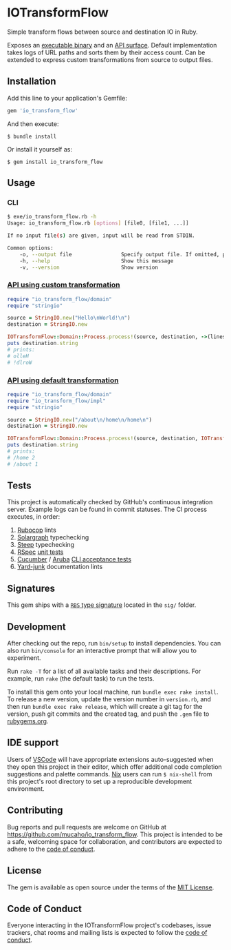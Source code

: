 <!--
# @markup markdown
# @title IOTransformFlow - Simple transform flows between source and destination IO in Ruby
# @author mucaho
-->

# IOTransformFlow

Simple transform flows between source and destination IO in Ruby.

Exposes an [executable binary](exe/io_transform_flow.rb) and an [API surface](lib/io_transform_flow.rb).
Default implementation takes logs of URL paths and sorts them by their access count.
Can be extended to express custom transformations from source to output files.

## Installation

Add this line to your application's Gemfile:

```ruby
gem 'io_transform_flow'
```

And then execute:

    $ bundle install

Or install it yourself as:

    $ gem install io_transform_flow

## Usage

### CLI

```sh
$ exe/io_transform_flow.rb -h
Usage: io_transform_flow.rb [options] [file0, [file1, ...]]

If no input file(s) are given, input will be read from STDIN.

Common options:
    -o, --output file                Specify output file. If omitted, prints to STDOUT.
    -h, --help                       Show this message
    -v, --version                    Show version
```

### [API using custom transformation](example/custom_api.rb)

```ruby
require "io_transform_flow/domain"
require "stringio"

source = StringIO.new("Hello\nWorld!\n")
destination = StringIO.new

IOTransformFlow::Domain::Process.process!(source, destination, ->(lines) { lines.map(&:chomp).map(&:reverse) })
puts destination.string
# prints:
# olleH
# !dlroW
```

### [API using default transformation](example/default_api.rb)

```ruby
require "io_transform_flow/domain"
require "io_transform_flow/impl"
require "stringio"

source = StringIO.new("/about\n/home\n/home\n")
destination = StringIO.new

IOTransformFlow::Domain::Process.process!(source, destination, IOTransformFlow::Impl::CountURIsPipe)
puts destination.string
# prints:
# /home 2
# /about 1
```

## Tests

This project is automatically checked by GitHub's continuous integration server.
Example logs can be found in commit statuses.
The CI process executes, in order:

1. [Rubocop](https://github.com/rubocop/rubocop) lints
2. [Solargraph](https://solargraph.org/) typechecking
3. [Steep](https://github.com/soutaro/steep) typechecking
4. [RSpec](https://rspec.info/) [unit tests](spec/io_transform_flow/impl/count_uris_pipe_spec.rb)
5. [Cucumber](https://cucumber.io/) / [Aruba](https://github.com/cucumber/aruba) [CLI acceptance tests](features/io_transform_flow_cli.feature)
6. [Yard-junk](https://github.com/zverok/yard-junk) documentation lints

## Signatures

This gem ships with a [`RBS` type signature](sig/io_transform_flow.rbs) located in the `sig/` folder.

## Development

After checking out the repo, run `bin/setup` to install dependencies.
You can also run `bin/console` for an interactive prompt that will allow you to experiment.

Run `rake -T` for a list of all available tasks and their descriptions.
For example, run `rake` (the default task) to run the tests.

To install this gem onto your local machine, run `bundle exec rake install`. To release a new version, update the version number in `version.rb`, and then run `bundle exec rake release`, which will create a git tag for the version, push git commits and the created tag, and push the `.gem` file to [rubygems.org](https://rubygems.org).

## IDE support

Users of [VSCode](https://code.visualstudio.com/) will have appropriate extensions auto-suggested when they open this project in their editor, which offer additional code completion suggestions and palette commands.
[Nix](https://nixos.org/) users can run `$ nix-shell` from this project's root directory to set up a reproducible development environment.

## Contributing

Bug reports and pull requests are welcome on GitHub at https://github.com/mucaho/io_transform_flow. This project is intended to be a safe, welcoming space for collaboration, and contributors are expected to adhere to the [code of conduct](https://bundler.io/conduct.html).

## License

The gem is available as open source under the terms of the [MIT License](https://opensource.org/licenses/MIT).

## Code of Conduct

Everyone interacting in the IOTransformFlow project's codebases, issue trackers, chat rooms and mailing lists is expected to follow the [code of conduct](https://bundler.io/conduct.html).
